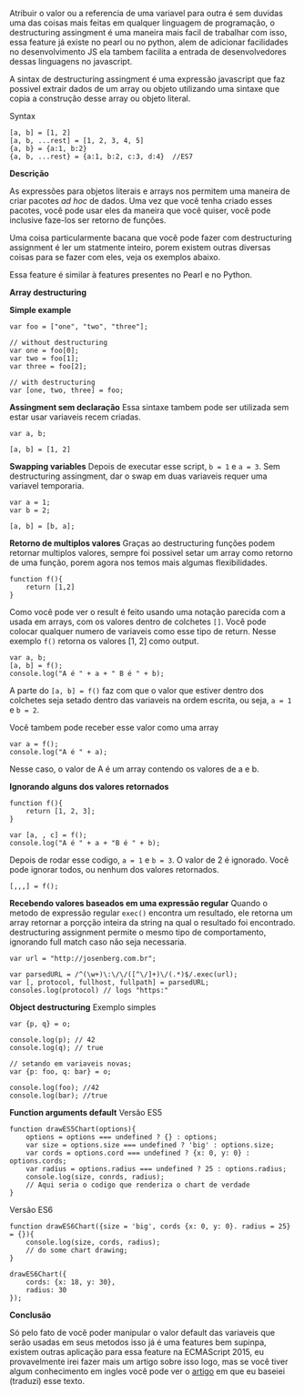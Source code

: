 
Atribuir o valor ou a referencia de uma variavel para outra é sem duvidas uma das coisas mais feitas em qualquer linguagem de programação, o destructuring assingment é uma maneira mais facil de trabalhar com isso, essa feature já existe no pearl ou no python, alem de adicionar facilidades no desenvolvimento JS ela tambem facilita a entrada de desenvolvedores dessas linguagens no javascript. 

A sintax de destructuring assingment é uma expressão javascript que faz possivel extrair dados de um array ou objeto utilizando uma sintaxe que copia a construção desse array ou objeto literal.

Syntax

```
[a, b] = [1, 2]
[a, b, ...rest] = [1, 2, 3, 4, 5]
{a, b} = {a:1, b:2}
{a, b, ...rest} = {a:1, b:2, c:3, d:4}  //ES7
```

**Descrição**

As expressões para objetos literais e arrays nos permitem uma maneira de criar pacotes _ad hoc_ de dados. Uma vez que você tenha criado esses pacotes, você pode usar eles da maneira que você quiser, você pode inclusive faze-los ser retorno de funções.

Uma coisa particularmente bacana que você pode fazer com destructuring assignment é ler um statmente inteiro, porem existem outras diversas coisas para se fazer com eles, veja os exemplos abaixo.

Essa feature é similar à features presentes no Pearl e no Python.

**Array destructuring**

**Simple example**

```
var foo = ["one", "two", "three"];

// without destructuring
var one = foo[0];
var two = foo[1];
var three = foo[2];

// with destructuring
var [one, two, three] = foo;
```

**Assingment sem declaração**
Essa sintaxe tambem pode ser utilizada sem estar usar variaveis recem criadas.

```
var a, b;

[a, b] = [1, 2]
```

**Swapping variables**
Depois de executar esse script, `b = 1` e `a = 3`. Sem destructuring assingment, dar o swap em duas variaveis requer uma variavel temporaria.

```
var a = 1;
var b = 2;

[a, b] = [b, a];
```

**Retorno de multiplos valores**
Graças ao destructuring funções podem retornar multiplos valores, sempre foi possivel setar um array como retorno de uma função, porem agora nos temos mais algumas flexibilidades.


```
function f(){
	return [1,2]
}
```

Como você pode ver o result é feito usando uma notação parecida com a usada em arrays, com os valores dentro de colchetes `[]`. Você pode colocar qualquer numero de variaveis como esse tipo de return. Nesse exemplo `f()` retorna os valores [1, 2] como output.

```
var a, b;
[a, b] = f();
console.log("A é " + a + " B é " + b);
```

A parte do `[a, b] = f()` faz com que o valor que estiver dentro dos colchetes seja setado dentro das variaveis na ordem escrita, ou seja, `a = 1` e `b = 2`.

Você tambem pode receber esse valor como uma array

```
var a = f();
console.log("A é " + a);
```

Nesse caso, o valor de A é um array contendo os valores de a e b.

**Ignorando alguns dos valores retornados**

```
function f(){
	return [1, 2, 3];
}

var [a, , c] = f();
console.log("A é " + a + "B é " + b);
```

Depois de rodar esse codigo, `a = 1` e `b = 3`. O valor de 2 é ignorado. Você pode ignorar todos, ou nenhum dos valores retornados.

```
[,,,] = f();
```

**Recebendo valores baseados em uma expressão regular**
Quando o metodo de expressão regular `exec()` encontra um resultado, ele retorna um array retornar a porçção inteira da string na qual o resultado foi encontrado. destructuring assignment permite o mesmo tipo de comportamento, ignorando full match caso não seja necessaria.

```
var url = "http://josenberg.com.br";

var parsedURL = /^(\w+)\:\/\/([^\/]+)\/(.*)$/.exec(url);
var [, protocol, fullhost, fullpath] = parsedURL;
consoles.log(protocol) // logs "https:"
```

**Object destructuring**
Exemplo simples
```var o = {p: 42, q: true};
var {p, q} = o;

console.log(p); // 42
console.log(q); // true

// setando em variaveis novas;
var {p: foo, q: bar} = o;

console.log(foo); //42
console.log(bar); //true
```

**Function arguments default**
Versão ES5
```
function drawES5Chart(options){
	options = options === undefined ? {} : options;
	var size = options.size === undefined ? 'big' : options.size;
	var cords = options.cord === undefined ? {x: 0, y: 0} : options.cords;
	var radius = options.radius === undefined ? 25 : options.radius;
	console.log(size, conrds, radius);
	// Aqui seria o codigo que renderiza o chart de verdade
}
```
Versão ES6
```
function drawES6Chart({size = 'big', cords {x: 0, y: 0}. radius = 25} = {}){
    console.log(size, cords, radius);
    // do some chart drawing;
}

drawES6Chart({
	cords: {x: 18, y: 30},
	radius: 30
});
```
**Conclusão**

Só pelo fato de você poder manipular o valor default das variaveis que serão usadas em seus metodos isso já é uma features bem supinpa, existem outras aplicação para essa feature na ECMAScript 2015, eu provavelmente irei fazer mais um artigo sobre isso logo, mas se você tiver algum conhecimento em ingles você pode ver o [artigo](https://developer.mozilla.org/pt-BR/docs/Web/JavaScript/Reference/Operators/Destructuring_assignment) em que eu baseiei (traduzi) esse texto. 








